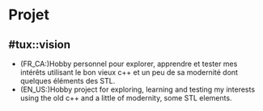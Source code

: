 # Projet 

#tux::vision
--

- (FR_CA:)Hobby personnel pour explorer, apprendre et tester mes intérêts utilisant le bon vieux c++ et un peu de sa modernité dont quelques éléments des STL.
- (EN_US:)Hobby project for exploring, learning and testing my interests using the old c++ and a little of modernity, some STL elements.
